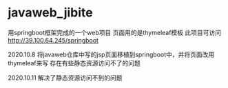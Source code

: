 # javaweb_jibite
用springboot框架完成的一个web项目
页面用的是thymeleaf模板
此项目可访问 http://39.100.64.245/springboot

2020.10.8
将javaweb仓库中写的jsp页面移植到springboot中，并将页面改用thymeleaf来写 
存在有些静态资源访问不了的问题

2020.10.11
解决了静态资源访问不到的问题
